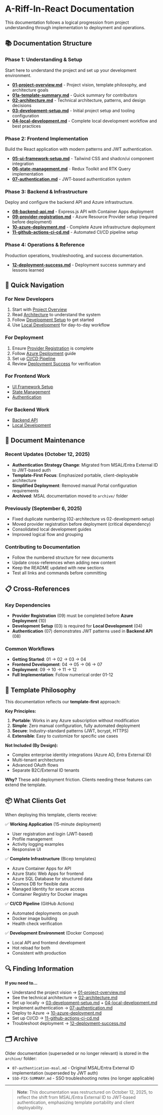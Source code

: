 # A-Riff-In-React Documentation

This documentation follows a logical progression from project understanding through implementation to deployment and operations.

## 📚 Documentation Structure

### Phase 1: Understanding & Setup
Start here to understand the project and set up your development environment.

- **[01-project-overview.md](./01-project-overview.md)** - Project vision, template philosophy, and architecture goals
- **[01a-template-summary.md](./01a-template-summary.md)** - Quick summary for contributors
- **[02-architecture.md](./02-architecture.md)** - Technical architecture, patterns, and design decisions
- **[03-development-setup.md](./03-development-setup.md)** - Initial project setup and tooling configuration
- **[04-local-development.md](./04-local-development.md)** - Complete local development workflow and best practices

### Phase 2: Frontend Implementation
Build the React application with modern patterns and JWT authentication.

- **[05-ui-framework-setup.md](./05-ui-framework-setup.md)** - Tailwind CSS and shadcn/ui component integration
- **[06-state-management.md](./06-state-management.md)** - Redux Toolkit and RTK Query implementation
- **[07-authentication.md](./07-authentication.md)** - JWT-based authentication system

### Phase 3: Backend & Infrastructure  
Deploy and configure the backend API and Azure infrastructure.

- **[08-backend-api.md](./08-backend-api.md)** - Express.js API with Container Apps deployment
- **[09-provider-registration.md](./09-provider-registration.md)** - Azure Resource Provider setup (required before deployment)
- **[10-azure-deployment.md](./10-azure-deployment.md)** - Complete Azure infrastructure deployment
- **[11-github-actions-ci-cd.md](./11-github-actions-ci-cd.md)** - Automated CI/CD pipeline setup

### Phase 4: Operations & Reference
Production operations, troubleshooting, and success documentation.

- **[12-deployment-success.md](./12-deployment-success.md)** - Deployment success summary and lessons learned

## 🚀 Quick Navigation

### For New Developers
1. Start with [Project Overview](./01-project-overview.md)
2. Read [Architecture](./02-architecture.md) to understand the system
3. Follow [Development Setup](./03-development-setup.md) to get started
4. Use [Local Development](./04-local-development.md) for day-to-day workflow

### For Deployment
1. Ensure [Provider Registration](./09-provider-registration.md) is complete
2. Follow [Azure Deployment](./10-azure-deployment.md) guide
3. Set up [CI/CD Pipeline](./11-github-actions-ci-cd.md)
4. Review [Deployment Success](./12-deployment-success.md) for verification

### For Frontend Work
- [UI Framework Setup](./05-ui-framework-setup.md)
- [State Management](./06-state-management.md)
- [Authentication](./07-authentication.md)

### For Backend Work
- [Backend API](./08-backend-api.md)
- [Local Development](./04-local-development.md)

## 🔄 Document Maintenance

### Recent Updates (October 12, 2025)
- **Authentication Strategy Change**: Migrated from MSAL/Entra External ID to JWT-based auth
- **Template-First Focus**: Emphasized portable, client-deployable architecture
- **Simplified Deployment**: Removed manual Portal configuration requirements
- **Archived**: MSAL documentation moved to `archive/` folder

### Previously (September 6, 2025)
- Fixed duplicate numbering (02-architecture vs 02-development-setup)
- Moved provider registration before deployment (critical dependency)
- Consolidated local development guides
- Improved logical flow and grouping

### Contributing to Documentation
- Follow the numbered structure for new documents
- Update cross-references when adding new content
- Keep the README updated with new sections
- Test all links and commands before committing

## 📋 Cross-References

### Key Dependencies
- **Provider Registration** (09) must be completed before **Azure Deployment** (10)
- **Development Setup** (03) is required for **Local Development** (04)
- **Authentication** (07) demonstrates JWT patterns used in **Backend API** (08)

### Common Workflows
- **Getting Started**: 01 → 02 → 03 → 04
- **Frontend Development**: 04 → 05 → 06 → 07
- **Deployment**: 09 → 10 → 11 → 12
- **Full Implementation**: Follow numerical order 01-12

## 🎯 Template Philosophy

This documentation reflects our **template-first** approach:

**Key Principles:**
1. **Portable**: Works in any Azure subscription without modification
2. **Simple**: Zero manual configuration, fully automated deployment
3. **Secure**: Industry-standard patterns (JWT, bcrypt, HTTPS)
4. **Extensible**: Easy to customize for specific use cases

**Not Included (By Design):**
- Complex enterprise identity integrations (Azure AD, Entra External ID)
- Multi-tenant architectures
- Advanced OAuth flows
- Separate B2C/External ID tenants

**Why?** These add deployment friction. Clients needing these features can extend the template.

## 📦 What Clients Get

When deploying this template, clients receive:

✅ **Working Application** (15-minute deployment)
- User registration and login (JWT-based)
- Profile management
- Activity logging examples
- Responsive UI

✅ **Complete Infrastructure** (Bicep templates)
- Azure Container Apps for API
- Azure Static Web Apps for frontend
- Azure SQL Database for structured data
- Cosmos DB for flexible data
- Managed Identity for secure access
- Container Registry for Docker images

✅ **CI/CD Pipeline** (GitHub Actions)
- Automated deployments on push
- Docker image building
- Health check verification

✅ **Development Environment** (Docker Compose)
- Local API and frontend development
- Hot reload for both
- Consistent with production

## 🔍 Finding Information

**If you need to...**
- Understand the project vision → [01-project-overview.md](./01-project-overview.md)
- See the technical architecture → [02-architecture.md](./02-architecture.md)
- Set up locally → [03-development-setup.md](./03-development-setup.md) + [04-local-development.md](./04-local-development.md)
- Implement authentication → [07-authentication.md](./07-authentication.md)
- Deploy to Azure → [10-azure-deployment.md](./10-azure-deployment.md)
- Set up CI/CD → [11-github-actions-ci-cd.md](./11-github-actions-ci-cd.md)
- Troubleshoot deployment → [12-deployment-success.md](./12-deployment-success.md)

## 🗂️ Archive

Older documentation (superseded or no longer relevant) is stored in the `archive/` folder:
- `07-authentication-msal.md` - Original MSAL/Entra External ID implementation (superseded by JWT auth)
- `SSO-FIX-SUMMARY.md` - SSO troubleshooting notes (no longer applicable)

---

> **Note**: This documentation was restructured on October 12, 2025, to reflect the shift from MSAL/Entra External ID to JWT-based authentication, emphasizing template portability and client deployability.
